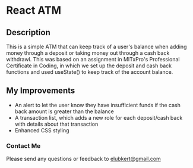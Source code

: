 # React ATM

## Description
This is a simple ATM that can keep track of a user's balance when adding money through a deposit or taking money out through a cash back withdrawl.
This was based on an assignment in MITxPro's Professional Certificate in Coding, in which we set up the deposit and cash back functions and used useState() to keep track of the account balance. 

## My Improvements
- An alert to let the user know they have insufficient funds if the cash back amount is greater than the balance
- A transaction list, which adds a new role for each deposit/cash back with details about that transaction
- Enhanced CSS styling

### Contact Me
Please send any questions or feedback to elubkert@gmail.com
